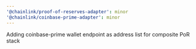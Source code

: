 ```yaml
---
'@chainlink/proof-of-reserves-adapter': minor
'@chainlink/coinbase-prime-adapter': minor
---
```


Adding coinbase-prime wallet endpoint as address list for composite PoR stack
